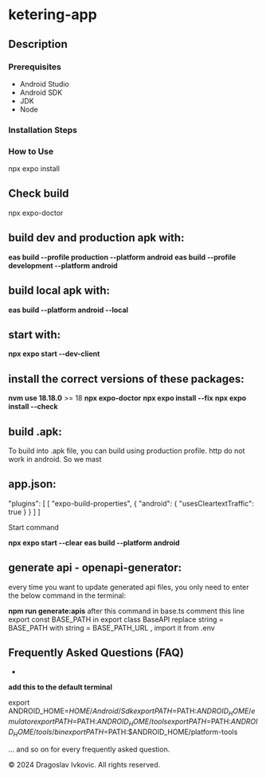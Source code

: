 # ketering-app  

## Description

 
### Prerequisites

- Android Studio
- Android SDK
- JDK
- Node

### Installation Steps
 

### How to Use
npx expo install

## Check build

npx expo-doctor

## build dev and production apk with:

**eas build --profile production --platform android**
**eas build --profile development --platform android**

## build local apk with:
**eas build --platform android --local**


## start with:

**npx expo start --dev-client**

## install the correct versions of these packages:
  
  **nvm use 18.18.0** >= 18
  **npx expo-doctor**
  **npx expo install --fix**
  **npx expo install --check**

 

## build .apk:

To build into .apk file, you can build using production profile. 
http do not work in android. So we mast

  
## app.json:


"plugins": [
      [
        "expo-build-properties",
        {
          "android": {
            "usesCleartextTraffic": true
          }
        }
      ]
    ]
 
Start command

  **npx expo start --clear**
  **eas build --platform android**


## generate api - openapi-generator:
every time you want to update generated api files, you only need to enter the below command in the terminal:



**npm run generate:apis**
after this command in base.ts comment this line export const BASE_PATH
in export class BaseAPI replace string = BASE_PATH with string = BASE_PATH_URL , import it from .env

## Frequently Asked Questions (FAQ)

-  
 

 **add this to the default terminal**
  
export ANDROID_HOME=$HOME/Android/Sdk
export PATH=$PATH:$ANDROID_HOME/emulator
export PATH=$PATH:$ANDROID_HOME/tools
export PATH=$PATH:$ANDROID_HOME/tools/bin
export PATH=$PATH:$ANDROID_HOME/platform-tools


... and so on for every frequently asked question.

 


 
© 2024 Dragoslav Ivkovic. All rights reserved.